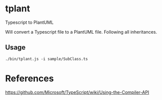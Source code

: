# tplant
Typescript to PlantUML

Will convert a Typescript file to a PlantUML file. Following all inheritances.

## Usage

```
./bin/tplant.js -i sample/SubClass.ts
```

# References
https://github.com/Microsoft/TypeScript/wiki/Using-the-Compiler-API